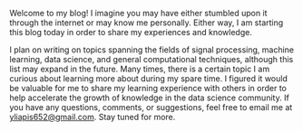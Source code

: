 Welcome to my blog! I imagine you may have either stumbled upon it through the internet or may know me personally. Either way, I am starting this blog today in order to share my experiences and knowledge.

I plan on writing on topics spanning the fields of signal processing, machine learning, data science, and general computational techniques, although this list may expand in the future. Many times, there is a certain topic I am curious about learning more about during my spare time. I figured it would be valuable for me to share my learning experience with others in order to help accelerate the growth of knowledge in the data science community. If you have any questions, comments, or suggestions, feel free to email me at yliapis652@gmail.com. Stay tuned for more.
